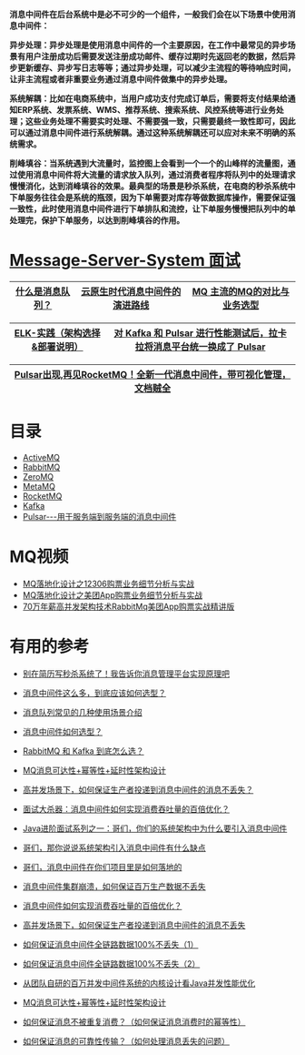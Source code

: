 **消息中间件在后台系统中是必不可少的一个组件，一般我们会在以下场景中使用消息中间件：**

**异步处理：异步处理是使用消息中间件的一个主要原因，在工作中最常见的异步场景有用户注册成功后需要发送注册成功邮件、缓存过期时先返回老的数据，然后异步更新缓存、异步写日志等等；通过异步处理，可以减少主流程的等待响应时间，让非主流程或者非重要业务通过消息中间件做集中的异步处理。**

**系统解耦：比如在电商系统中，当用户成功支付完成订单后，需要将支付结果给通知ERP系统、发票系统、WMS、推荐系统、搜索系统、风控系统等进行业务处理；这些业务处理不需要实时处理、不需要强一致，只需要最终一致性即可，因此可以通过消息中间件进行系统解耦。通过这种系统解耦还可以应对未来不明确的系统需求。**

**削峰填谷：当系统遇到大流量时，监控图上会看到一个一个的山峰样的流量图，通过使用消息中间件将大流量的请求放入队列，通过消费者程序将队列中的处理请求慢慢消化，达到消峰填谷的效果。最典型的场景是秒杀系统，在电商的秒杀系统中下单服务往往会是系统的瓶颈，因为下单需要对库存等做数据库操作，需要保证强一致性，此时使用消息中间件进行下单排队和流控，让下单服务慢慢把队列中的单处理完，保护下单服务，以达到削峰填谷的作用。**




# [Message-Server-System 面试](https://github.com/stevenli91748/Message-Server-System/blob/master/Interview/README.md)


[什么是消息队列？](https://juejin.im/post/6844903817348136968)|[云原生时代消息中间件的演进路线](https://www.kubernetes.org.cn/8305.html)|[MQ 主流的MQ的对比与业务选型](https://www.jianshu.com/p/0b1d1fe84e70)|
---|---|---|

[ELK-实践（架构选择&部署说明）](https://www.jianshu.com/p/2193d3cf7e2b)|[对 Kafka 和 Pulsar 进行性能测试后，拉卡拉将消息平台统一换成了 Pulsar](https://www.jianshu.com/p/5cd80bb3d401)|
---|---|

[ Pulsar出现,再见RocketMQ！全新一代消息中间件，带可视化管理，文档贼全](https://www.jianshu.com/p/6d6fcfff43f0)|
---|

# 目录

* [ActiveMQ](https://github.com/stevenli91748/Message-Server-System/blob/master/ActiveMQ/README.md)
* [RabbitMQ](https://github.com/stevenli91748/Message-Server-System/blob/master/RabbitMQ/README.md)
* [ZeroMQ](https://github.com/stevenli91748/Message-Server-System/blob/master/ZeroMQ/README.md)
* [MetaMQ](https://github.com/stevenli91748/Message-Server-System/blob/master/MetaMQ/README.md)
* [RocketMQ](https://github.com/stevenli91748/Message-Server-System/blob/master/RocketMQ/README.md)
* [Kafka](https://github.com/stevenli91748/Message-Server-System/blob/master/Kafka/README.md)
* [Pulsar---用于服务端到服务端的消息中间件]()

# MQ视频

 * [MQ落地化设计之12306购票业务细节分析与实战](https://www.bilibili.com/video/av58897341)
 * [MQ落地化设计之美团App购票业务细节分析与实战](https://www.bilibili.com/video/av60261628)
 * [70万年薪高并发架构技术RabbitMq美团App购票实战精讲版](https://www.bilibili.com/video/av60861746)

# 有用的参考
* [别在简历写秒杀系统了！我告诉你消息管理平台实现原理吧](https://zhuanlan.zhihu.com/p/258732579)
* [消息中间件这么多，到底应该如何选型？](https://www.360kuai.com/pc/detail?url=http%3A%2F%2Fzm.news.so.com%2F4803fc734844e96d0f7b4f5ae061ec20&check=f7af8422c57e78b6&sign=360_8910f42c&uid=g1573983271791375009)

* [消息队列常见的几种使用场景介绍](https://mp.weixin.qq.com/s/JTFiiCk0yd6XCSawz0WXBw)
* [消息中间件如何选型？](https://mp.weixin.qq.com/s/mM0jSKv-dQpGzzEC0b9l4w)
* [RabbitMQ 和 Kafka 到底怎么选？](https://mp.weixin.qq.com/s/mM0jSKv-dQpGzzEC0b9l4w)
* [MQ消息可达性+幂等性+延时性架构设计](https://mp.weixin.qq.com/s?__biz=MjM5ODYxMDA5OQ==&mid=2651960382&idx=1&sn=72dae005c6662a936ea8fa80a4ed6001&chksm=bd2d01e28a5a88f400451195d2521ca668161364e3e62a9a42992299ce6baa5cbafa353d23d3&scene=21#wechat_redirect)
* [高并发场景下，如何保证生产者投递到消息中间件的消息不丢失？](https://mp.weixin.qq.com/s/r2_o5wa6Gn94NY4ViRnjpA)
* [面试大杀器：消息中间件如何实现消费吞吐量的百倍优化？](https://mp.weixin.qq.com/s/vZ4KVC2eGmssnQUyIKgzfw)

* [Java进阶面试系列之一：哥们，你们的系统架构中为什么要引入消息中间件](https://juejin.im/post/5c0fbaf8f265da616f6fd0c3)
* [哥们，那你说说系统架构引入消息中间件有什么缺点](https://juejin.im/post/5c1214a66fb9a049bb7c3410)
* [哥们，消息中间件在你们项目里是如何落地的](https://juejin.im/post/5c17a521f265da611f079bb6)
* [消息中间件集群崩溃，如何保证百万生产数据不丢失](https://juejin.im/post/5c1e51fd6fb9a049a81f4f35)
* [消息中间件如何实现消费吞吐量的百倍优化？](https://juejin.im/post/5c3b392e518825255d296f78)
* [高并发场景下，如何保证生产者投递到消息中间件的消息不丢失](https://juejin.im/post/5c3c9fb3f265da61461e625b)
* [如何保证消息中间件全链路数据100%不丢失（1）](https://juejin.im/post/5c3604abe51d45522a41f4b0)
* [如何保证消息中间件全链路数据100%不丢失（2）](https://juejin.im/post/5c3759fe51882525616dbaf6)
* [从团队自研的百万并发中间件系统的内核设计看Java并发性能优化](https://juejin.im/post/5c3f708151882524b333b67f)
* [MQ消息可达性+幂等性+延时性架构设计](https://mp.weixin.qq.com/s?__biz=MjM5ODYxMDA5OQ==&mid=2651960382&idx=1&sn=72dae005c6662a936ea8fa80a4ed6001&chksm=bd2d01e28a5a88f400451195d2521ca668161364e3e62a9a42992299ce6baa5cbafa353d23d3&scene=21#wechat_redirect)
* [如何保证消息不被重复消费？（如何保证消息消费时的幂等性）](https://www.javazhiyin.com/22910.html)
* [如何保证消息的可靠性传输？（如何处理消息丢失的问题）](https://www.javazhiyin.com/22914.html)

